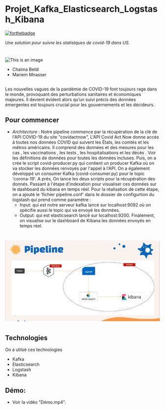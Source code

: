 # Projet_Kafka_Elasticsearch_Logstash_Kibana

[![forthebadge](http://forthebadge.com/images/badges/built-with-love.svg)](http://forthebadge.com)

_Une solution pour suivre les statistques de covid-19 dans US._
#
![This is an image ](/images/crée-par.svg)
- Chaima Beldi
- Mariem Mnasser 
##
 Les nouvelles vagues de la pandémie de COVID-19 font toujours rage dans le monde, provoquant des perturbations sanitaires et économiques majeures.
 Il devient évident alors qu’un suivi précis des données émergentes est toujours crucial pour les gouvernements et les décideurs.
 ## Pour commencer

- _Architecture_ : Notre pipeline commence par la récupération de la clé de l'API COVID-19 du site "covidactnow", L'API Covid Act Now donne accès à toutes nos données COVID qui suivent les États, les comtés et les métros américains.
Il comprend des données et des mesures pour les cas , les vaccinations , les tests , les hospitalisations et les décès . Voir les définitions de données pour toutes les données incluses.
Puis, on a crée le script covid-producer.py qui contient un producer Kafka où on va stocker les données renvoyés par l'appel à l'API.
On a également développé un consumer Kafka (covid-consumer.py) pour le topic 'corona-19'. A prés, On lance les deux scripts pour la récupération des donnés.
Passant à l'étape d'indexation pour visualiser ces données sur le dashboard du kibana en temps réel.
Pour la réalisation de cette étape, on a ajouté le 'fichier pipeline.conf' dans le dossier de configurtion du logstash qui prend comme paramètre :
    - Input: qui est notre serveur kafka lancé sur localhost:9092 où on spécifie aussi le topic qui va envoyé les données.
    - Output: qui est elasticsearch lancé sur localhost:9200.
Finalement, on visualise sur le dashboard de Kibana les données envoyés en temps réel.
#
![This is an image ](/images/cap5.JPG)
#
## Technologies
On a utilsé ces technologies

- Kafka
- Elasticsearch
- Logstash
- Kibana
 ## Démo:
 - Voir la vidéo "Démo.mp4".
